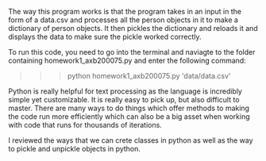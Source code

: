 The way this program works is that the program takes in an input in the form of a data.csv and processes all the person objects in it to make a dictionary of person objects. It then pickles the dictionary and reloads it and displays the data to make sure the pickle worked correctly.


To run this code, you need to go into the terminal and naviagte to the folder containing homework1_axb200075.py and enter the following command:

>>> python homework1_axb200075.py 'data/data.csv'

Python is really helpful for text processing as the language is incredibly simple yet customizable. It is really easy to pick up, but also difficult to master. There are many ways to do things which offer methods to making the code run more efficiently which can also be a big asset when working with code that runs for thousands of iterations.

I reviewed the ways that we can crete classes in python as well as the way to pickle and unpickle objects in python.

